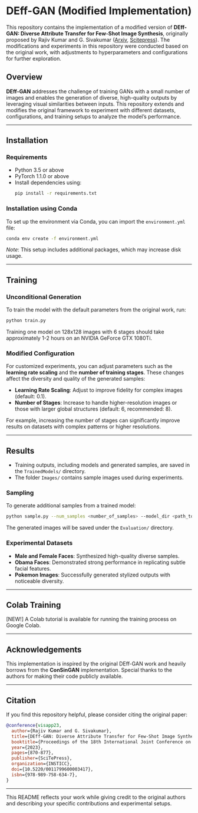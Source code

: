 
# DEff-GAN (Modified Implementation)

This repository contains the implementation of a modified version of **DEff-GAN: Diverse Attribute Transfer for Few-Shot Image Synthesis**, originally proposed by Rajiv Kumar and G. Sivakumar ([Arxiv](https://arxiv.org/pdf/2302.14533v1.pdf), [Scitepress](https://www.scitepress.org/Papers/2023/117996/117996.pdf)). The modifications and experiments in this repository were conducted based on the original work, with adjustments to hyperparameters and configurations for further exploration.

## Overview
**DEff-GAN** addresses the challenge of training GANs with a small number of images and enables the generation of diverse, high-quality outputs by leveraging visual similarities between inputs. This repository extends and modifies the original framework to experiment with different datasets, configurations, and training setups to analyze the model’s performance.

---

## Installation

### Requirements
- Python 3.5 or above
- PyTorch 1.1.0 or above
- Install dependencies using:
  ```bash
  pip install -r requirements.txt
  ```

### Installation using Conda
To set up the environment via Conda, you can import the `environment.yml` file:
```bash
conda env create -f environment.yml
```
*Note*: This setup includes additional packages, which may increase disk usage.

---

## Training

### Unconditional Generation
To train the model with the default parameters from the original work, run:
```bash
python train.py
```
Training one model on 128x128 images with 6 stages should take approximately 1-2 hours on an NVIDIA GeForce GTX 1080Ti.

### Modified Configuration
For customized experiments, you can adjust parameters such as the **learning rate scaling** and the **number of training stages**. These changes affect the diversity and quality of the generated samples:
- **Learning Rate Scaling**: Adjust to improve fidelity for complex images (default: 0.1).
- **Number of Stages**: Increase to handle higher-resolution images or those with larger global structures (default: 6, recommended: 8).

For example, increasing the number of stages can significantly improve results on datasets with complex patterns or higher resolutions.

---

## Results
- Training outputs, including models and generated samples, are saved in the `TrainedModels/` directory.
- The folder `Images/` contains sample images used during experiments.

### Sampling
To generate additional samples from a trained model:
```bash
python sample.py --num_samples <number_of_samples> --model_dir <path_to_model>
```
The generated images will be saved under the `Evaluation/` directory.

### Experimental Datasets
- **Male and Female Faces**: Synthesized high-quality diverse samples.
- **Obama Faces**: Demonstrated strong performance in replicating subtle facial features.
- **Pokemon Images**: Successfully generated stylized outputs with noticeable diversity.

---

## Colab Training
[NEW!] A Colab tutorial is available for running the training process on Google Colab.

---

## Acknowledgements
This implementation is inspired by the original DEff-GAN work and heavily borrows from the **ConSinGAN** implementation. Special thanks to the authors for making their code publicly available.

---

## Citation
If you find this repository helpful, please consider citing the original paper:
```bibtex
@conference{visapp23,
  author={Rajiv Kumar and G. Sivakumar},
  title={DEff-GAN: Diverse Attribute Transfer for Few-Shot Image Synthesis},
  booktitle={Proceedings of the 18th International Joint Conference on Computer Vision, Imaging and Computer Graphics Theory and Applications - Volume 5: VISAPP,},
  year={2023},
  pages={870-877},
  publisher={SciTePress},
  organization={INSTICC},
  doi={10.5220/0011799600003417},
  isbn={978-989-758-634-7},
}
```

---

This README reflects your work while giving credit to the original authors and describing your specific contributions and experimental setups.
